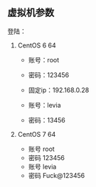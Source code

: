 ## 虚拟机参数

登陆：

1. CentOS 6 64

   * 账号：root

   * 密码：123456

   * 固定ip：192.168.0.28

     

   * 账号：levia

   * 密码：13456


2. CentOS 7 64
   * 账号 root
   * 密码 123456
   * 账号 levia
   * 密码 Fuck@123456